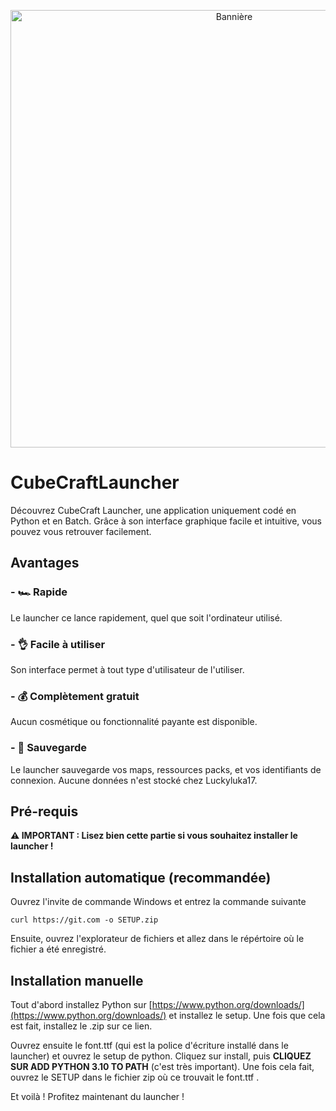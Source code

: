 <p align="center">
  <img width="700" src="https://zupimages.net/up/21/47/lgiy.png" alt="Bannière">
</p>

# CubeCraftLauncher
Découvrez CubeCraft Launcher, une application uniquement codé en Python et en Batch. Grâce à son interface graphique facile et intuitive, vous pouvez vous retrouver facilement.

## Avantages
### - **🏎️ Rapide**
Le launcher ce lance rapidement, quel que soit l'ordinateur utilisé.
### - 👌 **Facile à utiliser**
Son interface permet à tout type d'utilisateur de l'utiliser.
### - 💰 **Complètement gratuit**
Aucun cosmétique ou fonctionnalité payante est disponible. 
### - 💾 **Sauvegarde**
Le launcher sauvegarde vos maps, ressources packs, et vos identifiants de connexion. Aucune données n'est stocké chez Luckyluka17.

## Pré-requis
**⚠️ IMPORTANT : Lisez bien cette partie si vous souhaitez installer le launcher !**

## Installation automatique (recommandée)
Ouvrez l'invite de commande Windows et entrez la commande suivante

```
curl https://git.com -o SETUP.zip
```

Ensuite, ouvrez l'explorateur de fichiers et allez dans le répértoire où le fichier a été enregistré.

## Installation manuelle
Tout d'abord installez Python sur [https://www.python.org/downloads/](https://www.python.org/downloads/) et installez le setup. Une fois que cela est fait, installez le .zip sur ce lien.

Ouvrez ensuite le font.ttf (qui est la police d'écriture installé dans le launcher) et ouvrez le setup de python. Cliquez sur install, puis **CLIQUEZ SUR ADD PYTHON 3.10 TO PATH** (c'est très important). Une fois cela fait, ouvrez le SETUP dans le fichier zip où ce trouvait le font.ttf .

Et voilà ! Profitez maintenant du launcher !